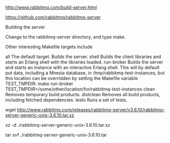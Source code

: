 http://www.rabbitmq.com/build-server.html


https://github.com/rabbitmq/rabbitmq-server




Building the server

Change to the rabbitmq-server directory, and type make.

Other interesting Makefile targets include

all
The default target. Builds the server.
shell
Builds the client libraries and starts an Erlang shell with the libraries loaded.
run-broker
Builds the server and starts an instance with an interactive Erlang shell. This will by default put data, including a Mnesia database, in /tmp/rabbitmq-test-instances, but this location can be overridden by setting the Makefile variable TEST_TMPDIR:
make run-broker TEST_TMPDIR=/some/other/location/for/rabbitmq-test-instances
clean
Removes temporary build products.
distclean
Removes all build products, including fetched dependencies.
tests
Runs a set of tests.






wget http://www.rabbitmq.com/releases/rabbitmq-server/v3.6.10/rabbitmq-server-generic-unix-3.6.10.tar.xz


xz -d ./rabbitmq-server-generic-unix-3.6.10.tar.xz

tar xvf ./rabbitmq-server-generic-unix-3.6.10.tar




